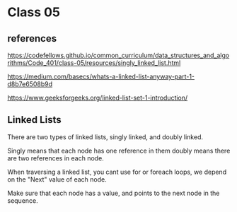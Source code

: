 # Class 05

## references 

https://codefellows.github.io/common_curriculum/data_structures_and_algorithms/Code_401/class-05/resources/singly_linked_list.html

https://medium.com/basecs/whats-a-linked-list-anyway-part-1-d8b7e6508b9d

https://www.geeksforgeeks.org/linked-list-set-1-introduction/


## Linked Lists

There are two types of linked lists, singly linked, and doubly linked. 

Singly means that each node has one reference in them
doubly means there are two references in each node. 

When traversing a linked list, you cant use for or foreach loops, we depend on the "Next" value of each node. 

Make sure that each node has a value, and points to the next node in the sequence. 
